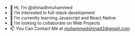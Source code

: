 - 👋 Hi, I’m @shinadhmuhammed
- 👀 I’m interested in full-stack development
- 🌱 I’m currently learning Javascript and React Native
- 💞️ I’m looking to collaborate on Web Projects
- 📫 You Can Contact Me at muhammedshinad2@gmail.com

<!---
shinadhmuhammed/shinadhmuhammed is a ✨ special ✨ repository because its `README.md` (this file) appears on your GitHub profile.
You can click the Preview link to take a look at your changes.
--->
